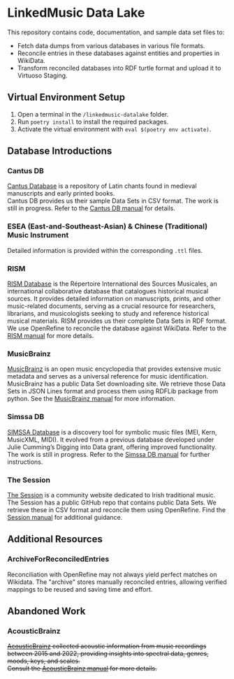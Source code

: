 # LinkedMusic Data Lake

This repository contains code, documentation, and sample data set files to:
- Fetch data dumps from various databases in various file formats.
- Reconcile entries in these databases against entities and properties in WikiData.
- Transform reconciled databases into RDF turtle format and upload it to Virtuoso Staging.

## Virtual Environment Setup

1. Open a terminal in the `/linkedmusic-datalake` folder.
2. Run `poetry install` to install the required packages.
3. Activate the virtual environment with `eval $(poetry env activate)`.

## Database Introductions

### Cantus DB  
[Cantus Database](https://cantusdatabase.org/) is a repository of Latin chants found in medieval manuscripts and early printed books.  
Cantus DB provides us their sample Data Sets in CSV format. The work is still in progress.
Refer to the [Cantus DB manual](https://github.com/DDMAL/linkedmusic-datalake/blob/main/doc/cantus/README.md) for details.

### ESEA (East-and-Southeast-Asian) & Chinese (Traditional) Music Instrument  
Detailed information is provided within the corresponding `.ttl` files.

### RISM
[RISM Database](https://www.rism.info/) is the Répertoire International des Sources Musicales, an international collaborative database that catalogues historical musical sources. It provides detailed information on manuscripts, prints, and other music-related documents, serving as a crucial resource for researchers, librarians, and musicologists seeking to study and reference historical musical materials.
RISM provides us their complete Data Sets in RDF format. We use OpenRefine to reconcile the database against WikiData.
Refer to the [RISM manual](https://github.com/DDMAL/linkedmusic-datalake/blob/main/doc/rism/README.md) for more details.

### MusicBrainz  
[MusicBrainz](https://musicbrainz.org/) is an open music encyclopedia that provides extensive music metadata and serves as a universal reference for music identification.  
MusicBrainz has a public Data Set downloading site. We retrieve those Data Sets in JSON Lines format and process them using RDFLib package from python.
See the [MusicBrainz manual](https://github.com/DDMAL/linkedmusic-datalake/blob/main/doc/musicbrainz/README.md) for more information.

### Simssa DB  
[SIMSSA Database](https://db.simssa.ca/) is a discovery tool for symbolic music files (MEI, Kern, MusicXML, MIDI). It evolved from a previous database developed under Julie Cumming’s Digging into Data grant, offering improved functionality.
The work is still in progress.
Refer to the [Simssa DB manual](https://github.com/DDMAL/linkedmusic-datalake/blob/main/doc/simssadb/README.md) for further instructions.

### The Session  
[The Session](https://thesession.org/) is a community website dedicated to Irish traditional music. 
The Session has a public GitHub repo that contains public Data Sets. We retrieve these in CSV format and reconcile them using OpenRefine.
Find the [Session manual](https://github.com/DDMAL/linkedmusic-datalake/blob/main/thesession/doc/README.md) for additional guidance.

## Additional Resources

### ArchiveForReconciledEntries  
Reconciliation with OpenRefine may not always yield perfect matches on Wikidata. The "archive" stores manually reconciled entries, allowing verified mappings to be reused and saving time and effort.

## Abandoned Work

### AcousticBrainz  
~~[AcousticBrainz](https://acousticbrainz.org/) collected acoustic information from music recordings between 2015 and 2022, providing insights into spectral data, genres, moods, keys, and scales.  
Consult the [AcousticBrainz manual](https://github.com/DDMAL/linkedmusic-datalake/blob/main/acousticbrainz/README.md) for more details.~~